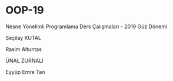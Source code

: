 ﻿# OOP-19
Nesne Yönelimli Programlama Ders Çalışmaları - 2019 Güz Dönemi

 
Seçilay KUTAL

Rasim Altuntas

ÜNAL  ZURNALI

Eyyüp Emre Tan
